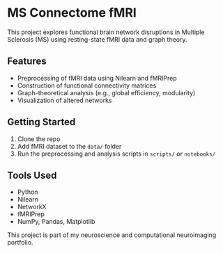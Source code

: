 # MS Connectome fMRI

This project explores functional brain network disruptions in Multiple Sclerosis (MS) using resting-state fMRI data and graph theory.

## Features

- Preprocessing of fMRI data using Nilearn and fMRIPrep
- Construction of functional connectivity matrices
- Graph-theoretical analysis (e.g., global efficiency, modularity)
- Visualization of altered networks

## Getting Started

1. Clone the repo
2. Add fMRI dataset to the `data/` folder
3. Run the preprocessing and analysis scripts in `scripts/` or `notebooks/`

## Tools Used

- Python
- Nilearn
- NetworkX
- fMRIPrep
- NumPy, Pandas, Matplotlib

This project is part of my neuroscience and computational neuroimaging portfolio.
